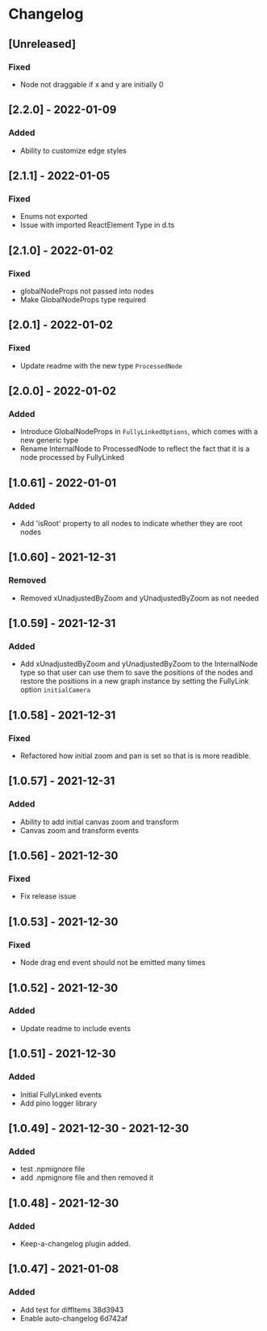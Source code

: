 # Changelog

## [Unreleased]
### Fixed
- Node not draggable if x and y are initially 0

## [2.2.0] - 2022-01-09
### Added
- Ability to customize edge styles
## [2.1.1] - 2022-01-05
### Fixed
- Enums not exported
- Issue with imported ReactElement Type in d.ts

## [2.1.0] - 2022-01-02
### Fixed
- globalNodeProps not passed into nodes
- Make GlobalNodeProps type required

## [2.0.1] - 2022-01-02
### Fixed
- Update readme with the new type `ProcessedNode`

## [2.0.0] - 2022-01-02
### Added
- Introduce GlobalNodeProps in `FullyLinkedOptions`, which comes with a new generic type
- Rename InternalNode to ProcessedNode to reflect the fact that it is a node processed by FullyLinked
## [1.0.61] - 2022-01-01
### Added
- Add 'isRoot' property to all nodes to indicate whether they are root nodes

## [1.0.60] - 2021-12-31
### Removed
- Removed xUnadjustedByZoom and yUnadjustedByZoom as not needed

## [1.0.59] - 2021-12-31

### Added
- Add xUnadjustedByZoom and yUnadjustedByZoom to the InternalNode type so that user can use them to save the positions of the nodes and restore the positions in a new graph instance by setting the FullyLink option `initialCamera`
## [1.0.58] - 2021-12-31
### Fixed
- Refactored how initial zoom and pan is set so that is is more readible.
## [1.0.57] - 2021-12-31
### Added
- Ability to add initial canvas zoom and transform
- Canvas zoom and transform events

## [1.0.56] - 2021-12-30
### Fixed
- Fix release issue

## [1.0.53] - 2021-12-30

### Fixed
- Node drag end event should not be emitted many times


## [1.0.52] - 2021-12-30

### Added
- Update readme to include events
## [1.0.51] - 2021-12-30
### Added
- Initial FullyLinked events
- Add pino logger library

## [1.0.49] - 2021-12-30 - 2021-12-30

### Added
- test .npmignore file
- add .npmignore file and then removed it

## [1.0.48] - 2021-12-30

### Added

- Keep-a-changelog plugin added.

## [1.0.47] - 2021-01-08
### Added

- Add test for diffItems 38d3943
- Enable auto-changelog 6d742af
